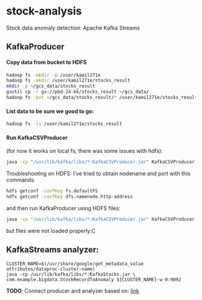 # stock-analysis
Stock data anomaly detection: Apache Kafka Streams

## KafkaProducer

#### Copy data from bucket to HDFS
```sh
hadoop fs -mkdir -p /user/kamil271e
hadoop fs -mkdir /user/kamil271e/stocks_result
mkdir -p ~/gcs_data/stocks_result
gsutil cp -r gs://pbd-24-kk/stocks_result ~/gcs_data/
hadoop fs -put ~/gcs_data/stocks_result/* /user/kamil271e/stocks_result/
```

#### List data to be sure we good to go:
```sh
hadoop fs -ls /user/kamil271e/stocks_result
```

#### Run KafkaCSVProducer
(for now it works on local fs; there was some issues with hdfs):
```sh
java -cp "/usr/lib/kafka/libs/*:KafkaCSVProducer.jar" KafkaCSVProducer gcs_data/stocks_result stock-records 1
```

Troubleshooting on HDFS:
I've tried to obtain nodename and port with this commands:

```sh
hdfs getconf -confKey fs.defaultFS
hdfs getconf -confKey dfs.namenode.http-address
```

and then run KafkaProducer using HDFS files:
```sh
java -cp "/usr/lib/kafka/libs/*:KafkaCSVProducer.jar" KafkaCSVProducer hdfs://pbd-cluster-m:9870/user/kamil271e/stocks_result stock-records 1
```
but files were not loaded properly:C

## KafkaStreams analyzer:
```
CLUSTER_NAME=$(/usr/share/google/get_metadata_value attributes/dataproc-cluster-name)
java -cp /usr/lib/kafka/libs/*:KafkaStocks.jar \
com.example.bigdata.StockRecordToAnomaly ${CLUSTER_NAME}-w-0:9092
```
**TODO**: Connect producer and analyzer based on: [link](https://jankiewicz.pl/studenci/bigdata/BS05_w1_23-Kafka-Streams-gcp-zadania.pdf)
